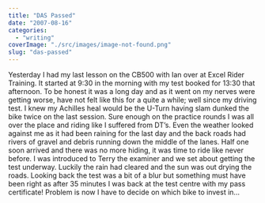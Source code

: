 ```yaml
---
title: "DAS Passed"
date: "2007-08-16"
categories: 
  - "writing"
coverImage: "./src/images/image-not-found.png"
slug: "das-passed"
---
```


Yesterday I had my last lesson on the CB500 with Ian over at Excel Rider Training. It started at 9:30 in the morning with my test booked for 13:30 that afternoon. To be honest it was a long day and as it went on my nerves were getting worse, have not felt like this for a quite a while; well since my driving test. I knew my Achilles heal would be the U-Turn having slam dunked the bike twice on the last session. Sure enough on the practice rounds I was all over the place and riding like I suffered from DT’s. Even the weather looked against me as it had been raining for the last day and the back roads had rivers of gravel and debris running down the middle of the lanes. Half one soon arrived and there was no more hiding, it was time to ride like never before. I was introduced to Terry the examiner and we set about getting the test underway. Luckily the rain had cleared and the sun was out drying the roads. Looking back the test was a bit of a blur but something must have been right as after 35 minutes I was back at the test centre with my pass certificate! Problem is now I have to decide on which bike to invest in…
